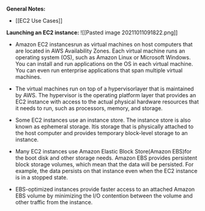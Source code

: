 **General Notes:**
* [[EC2 Use Cases]]

**Launching an EC2 instance:**
![[Pasted image 20211011091822.png]]

* Amazon EC2 instancesrun as virtual machines on host computers that are located in AWS Availability Zones. Each virtual machine runs an operating system (OS), such as Amazon Linux or Microsoft Windows. You can install and run applications on the OS in each virtual machine. You can even run enterprise applications that span multiple virtual machines. 

* The virtual machines run on top of a hypervisorlayer that is maintained by AWS. The hypervisor is the operating platform layer that provides an EC2 instance with access to the actual physical hardware resources that it needs to run, such as processors, memory, and storage. 

* Some EC2 instances use an instance store. The instance store is also known as ephemeral storage. Itis storage that is physically attached to the host computer and provides temporary block-level storage to an instance. 

* Many EC2 instances use Amazon Elastic Block Store(Amazon EBS)for the boot disk and other storage needs. Amazon EBS provides persistent block storage volumes, which mean that the data will be persisted. For example, the data persists on that instance even when the EC2 instance is in a stopped state. 

* EBS-optimized instances provide faster access to an attached Amazon EBS volume by minimizing the I/O contention between the volume and other traffic from the instance.
